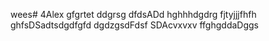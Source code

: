 wees# 4Alex
gfgrtet
ddgrsg
dfdsADd
hghhhdgdrg
fjtyjjjfhfh
ghfsDSadtsdgdfgfd
dgdzgsdFdsf
SDAcvxvxv
ffghgddaDggs
